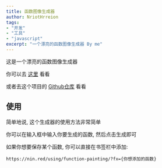 ```yaml
---
title: 函数图像生成器
author: NriotHrreion
tags:
- "开发"
- "工具"
- "javascript"
excerpt: "一个漂亮的函数图像生成器 By me"
---
```


这是一个漂亮的函数图像生成器

你可以去 [这里](https://nin.red/using/function-painting/) 看看

或者去这个项目的 [Github仓库](https://github.com/NriotHrreion/Function-painting) 看看

## 使用

简单地说, 这个生成器的使用方法非常简单

你可以在输入框中输入你要生成的函数, 然后点击生成即可

如果你想要保存某个函数, 你可以直接在书签栏中添加:

`https://nin.red/using/function-painting/?fx={你想添加的函数}`
